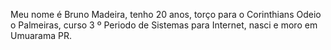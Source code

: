 Meu nome é Bruno Madeira, tenho 20 anos, torço para o Corinthians
Odeio o Palmeiras, curso 3 º Periodo de Sistemas para Internet,
nasci e moro em Umuarama PR.